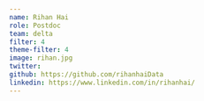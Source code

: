 ```yaml
---
name: Rihan Hai
role: Postdoc
team: delta
filter: 4
theme-filter: 4
image: rihan.jpg
twitter: 
github: https://github.com/rihanhaiData
linkedin: https://www.linkedin.com/in/rihanhai/
---
```

